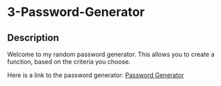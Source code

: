 # 3-Password-Generator

## Description
Welcome to my random password generator. This allows you to create a function, based on the criteria you choose.

Here is a link to the password generator: [Password Generator]()